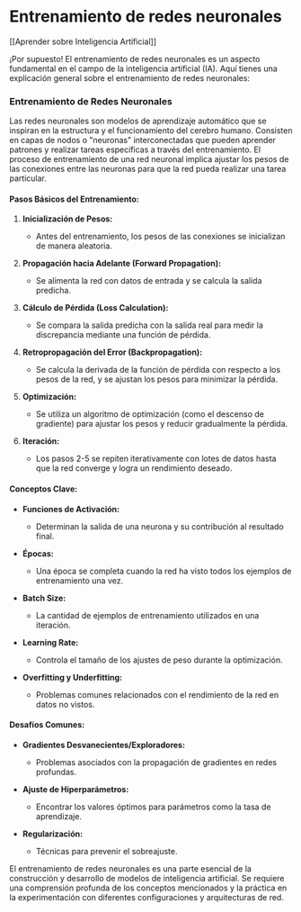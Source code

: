 # Entrenamiento de redes neuronales

[[Aprender sobre Inteligencia Artificial]]

¡Por supuesto! El entrenamiento de redes neuronales es un aspecto fundamental en el campo de la inteligencia artificial (IA). Aquí tienes una explicación general sobre el entrenamiento de redes neuronales:

### Entrenamiento de Redes Neuronales

Las redes neuronales son modelos de aprendizaje automático que se inspiran en la estructura y el funcionamiento del cerebro humano. Consisten en capas de nodos o "neuronas" interconectadas que pueden aprender patrones y realizar tareas específicas a través del entrenamiento. El proceso de entrenamiento de una red neuronal implica ajustar los pesos de las conexiones entre las neuronas para que la red pueda realizar una tarea particular.

#### Pasos Básicos del Entrenamiento:

1. **Inicialización de Pesos:**
   - Antes del entrenamiento, los pesos de las conexiones se inicializan de manera aleatoria.

2. **Propagación hacia Adelante (Forward Propagation):**
   - Se alimenta la red con datos de entrada y se calcula la salida predicha.

3. **Cálculo de Pérdida (Loss Calculation):**
   - Se compara la salida predicha con la salida real para medir la discrepancia mediante una función de pérdida.

4. **Retropropagación del Error (Backpropagation):**
   - Se calcula la derivada de la función de pérdida con respecto a los pesos de la red, y se ajustan los pesos para minimizar la pérdida.

5. **Optimización:**
   - Se utiliza un algoritmo de optimización (como el descenso de gradiente) para ajustar los pesos y reducir gradualmente la pérdida.

6. **Iteración:**
   - Los pasos 2-5 se repiten iterativamente con lotes de datos hasta que la red converge y logra un rendimiento deseado.

#### Conceptos Clave:

- **Funciones de Activación:**
  - Determinan la salida de una neurona y su contribución al resultado final.

- **Épocas:**
  - Una época se completa cuando la red ha visto todos los ejemplos de entrenamiento una vez.

- **Batch Size:**
  - La cantidad de ejemplos de entrenamiento utilizados en una iteración.

- **Learning Rate:**
  - Controla el tamaño de los ajustes de peso durante la optimización.

- **Overfitting y Underfitting:**
  - Problemas comunes relacionados con el rendimiento de la red en datos no vistos.

#### Desafíos Comunes:

- **Gradientes Desvanecientes/Exploradores:**
  - Problemas asociados con la propagación de gradientes en redes profundas.

- **Ajuste de Hiperparámetros:**
  - Encontrar los valores óptimos para parámetros como la tasa de aprendizaje.

- **Regularización:**
  - Técnicas para prevenir el sobreajuste.

El entrenamiento de redes neuronales es una parte esencial de la construcción y desarrollo de modelos de inteligencia artificial. Se requiere una comprensión profunda de los conceptos mencionados y la práctica en la experimentación con diferentes configuraciones y arquitecturas de red.